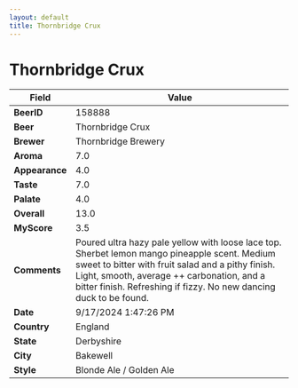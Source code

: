 ```yaml
---
layout: default
title: Thornbridge Crux
---
```


# Thornbridge Crux

| Field         | Value     |
|---------------|-----------|
| **BeerID** | 158888 |
| **Beer** | Thornbridge Crux |
| **Brewer** | Thornbridge Brewery |
| **Aroma** | 7.0 |
| **Appearance** | 4.0 |
| **Taste** | 7.0 |
| **Palate** | 4.0 |
| **Overall** | 13.0 |
| **MyScore** | 3.5 |
| **Comments** | Poured ultra hazy pale yellow with loose lace top.  Sherbet lemon mango pineapple scent. Medium sweet to bitter with fruit salad and a pithy finish. Light, smooth,  average ++ carbonation, and a bitter finish. Refreshing if fizzy. No new dancing duck to be found. |
| **Date** | 9/17/2024 1:47:26 PM |
| **Country** | England |
| **State** | Derbyshire |
| **City** | Bakewell |
| **Style** | Blonde Ale / Golden Ale |
